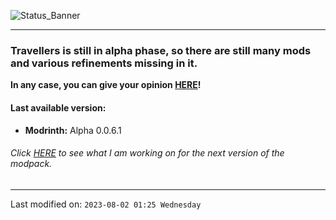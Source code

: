 ![Status_Banner](https://github.com/TravellersMC/Travellers/assets/124934175/c70a85b0-a1d5-464a-ab14-23fee3edba14)

------------

### Travellers is still in alpha phase, so there are still many mods and various refinements missing in it.

**In any case, you can give your opinion [**HERE**](https://github.com/TravellersMC/Travellers/issues)!**
#### Last available version:
- **Modrinth:** Alpha 0.0.6.1
###### Click [HERE](https://github.com/TravellersMC/Travellers/projects) to see what I am working on for the next version of the modpack.
------------
Last modified on: `2023-08-02 01:25 Wednesday`
